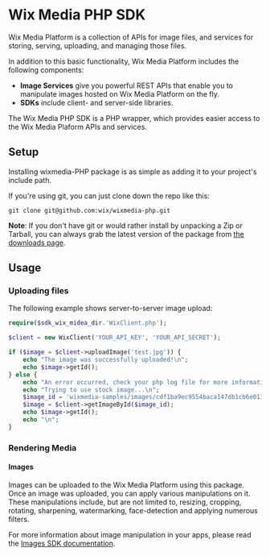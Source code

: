 
Wix Media PHP SDK
====================

Wix Media Platform is a collection of APIs for image files, and services for storing, serving, uploading, and managing those files.

In addition to this basic functionality, Wix Media Platform includes the following components: 
* **Image Services** give you powerful REST APIs that enable you to manipulate images hosted on Wix Media Platform on the fly.
* **SDKs** include client- and server-side libraries.

The Wix Media PHP SDK is a PHP wrapper, which provides easier access to the Wix Media Plaform APIs and services.

## Setup ##

Installing wixmedia-PHP package is as simple as adding it to your project's include path.  

If you're using git, you can just clone down the repo like this:

```
git clone git@github.com:wix/wixmedia-php.git
```

__Note__: If you don't have git or would rather install by unpacking a Zip or Tarball, you can always grab the latest version of the package from [the downloads page](https://github.com/wix/wixmedia-php/archive/master.zip). 

## Usage ##

### Uploading files ###

The following example shows server-to-server image upload:

```PHP
require($sdk_wix_midea_dir.'WixClient.php');

$client = new WixClient('YOUR_API_KEY', 'YOUR_API_SECRET');

if ($image = $client->uploadImage('test.jpg')) {
	echo "The image was successfully uploaded!\n";
	echo $image->getId();
} else {
	echo "An error occurred, check your php log file for more information.\n";
	echo "Trying to use stock image...\n";
	$image_id = 'wixmedia-samples/images/cdf1ba9ec9554baca147db1cb6e011ec/parrot.jpg';
	$image = $client->getImageById($image_id);
	echo $image->getId();
	echo "\n";
}
```

### Rendering Media ###

#### Images ####
Images can be uploaded to the Wix Media Platform using this package.
Once an image was uploaded, you can apply various manipulations on it. These manipulations include, but are not limited to, resizing, cropping, rotating, sharpening, watermarking, face-detection and applying numerous filters. 

For more information about image manipulation in your apps, please read the [Images SDK documentation](https://github.com/wix/wixmedia-php/blob/master/docs/images.md).
